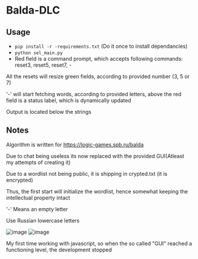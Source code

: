 # Balda-DLC

## Usage
  - ```pip install -r -requirements.txt``` (Do it once to install dependancies)
  - ```python sel_main.py```
  - Red field is a command prompt, which accepts following commands: reset3, reset5, reset7, - 

  All the resets will resize green fields, according to provided number (3, 5 or 7)
  
  '-' will start fetching words, according to provided letters, above the red field is a status label, which is dynamically updated
  
  Output is located below the strings


## Notes
Algorithm is written for  https://logic-games.spb.ru/balda

Due to chat being useless its now replaced with the provided GUI(Atleast my attempts of creating it)

Due to a wordlist not being public, it is shipping in crypted.txt (it is encrypted)

Thus, the first start will initialize the wordlist, hence somewhat keeping the intellectual property intact

'-' Means an empty letter

Use Russian lowercase letters

![image](https://user-images.githubusercontent.com/29946764/180163449-f6e063c9-395d-4105-8356-9c7596cfd3ab.png)
![image](https://user-images.githubusercontent.com/29946764/180163650-f117d764-5ea7-4d30-bb8e-aeef31dc97dd.png)

My first time working with javascript, so when the so called "GUI" reached a functioning level, the development stopped
